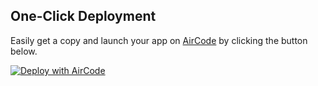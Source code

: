 ## One-Click Deployment

Easily get a copy and launch your app on [AirCode](https://aircode.io/) by clicking the button below.

[![Deploy with AirCode](https://aircode.io/aircode-deploy-button.svg)](https://aircode.io/dashboard?owner=AirCodeLabs&repo=Awesome-actions-for-GPTs&path=actions%2Fmarkmap-for-gpts&appname=markmap%20for%20gpts)
